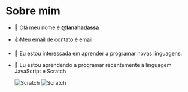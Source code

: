 # Sobre mim
- 👋 Olá meu nome é **@lanahadassa**
-   :+1:Meu email de contato é [email](lana.carlos@escola.pr.gov.br)
- 👀 Eu estou interessada em aprender a programar novas linguagens.
- 🌱 Eu estou aprendendo a programar recentemente a linguagem JavaScript e Scratch

  ![Scratch](https://img.shields.io/badge/Scratch-4D97FF?style=for-the-badge&logo=Scratch&logoColor=white)
  ![Scratch](https://img.shields.io/badge/JavaScript-323330?style=for-the-badge&logo=javascript&logoColor=F7DF1E)

